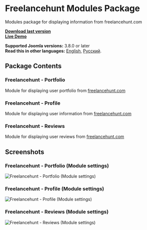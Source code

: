 # Freelancehunt Modules Package
Modules package for displaying information from freelancehunt.com

**[Download last version](https://github.com/Septdir/pkg_freelancehunt_modules/releases/latest)**   
**[Live Demo](https://septdir.ru/work.html)**

**Supported Joomla versions:** 3.8.0 or later  
**Read this in other languages:** 
[English](;https://github.com/Septdir/pkg_freelancehunt_modules/blob/master/README.md), 
[Русский](;https://github.com/Septdir/pkg_freelancehunt_modules/blob/master/README.ru-RU.md).


## Package Contents
### Freelancehunt - Portfolio
Module for displaying user portfolio from [freelancehunt.com](https://freelancehunt.com/r/Byv3Y)

### Freelancehunt - Profile
Module for displaying user information from [freelancehunt.com](https://freelancehunt.com/r/Byv3Y)

### Freelancehunt - Reviews
Module for displaying user reviews from [freelancehunt.com](https://freelancehunt.com/r/Byv3Y)


## Screenshots
### Freelancehunt - Portfolio (Module settings)
![Freelancehunt - Portfolio (Module settings)](https://septdir.ru/images/blog/37/portfolio-en.jpg)

### Freelancehunt - Profile (Module settings)
![Freelancehunt - Profile (Module settings)](https://septdir.ru/images/blog/37/profile-en.jpg)

### Freelancehunt - Reviews (Module settings)
![Freelancehunt - Reviews (Module settings)](https://septdir.ru/images/blog/37/reviews-en.jpg)